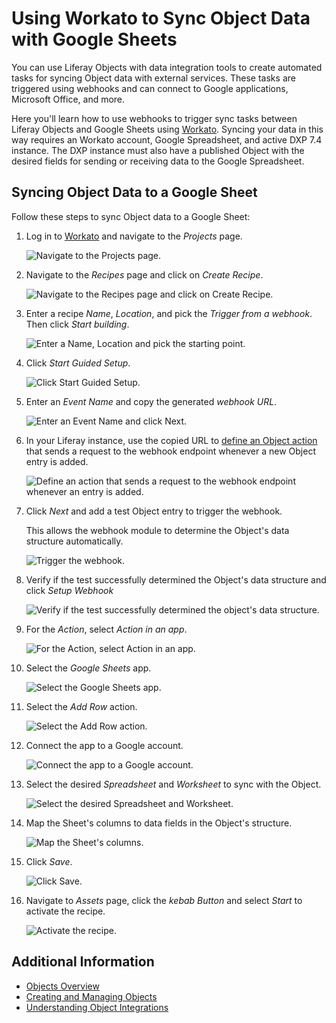 # Using Workato to Sync Object Data with Google Sheets

You can use Liferay Objects with data integration tools to create automated tasks for syncing Object data with external services. These tasks are triggered using webhooks and can connect to Google applications, Microsoft Office, and more.

Here you'll learn how to use webhooks to trigger sync tasks between Liferay Objects and Google Sheets using [Workato](https://www.workato.com/). Syncing your data in this way requires an Workato account, Google Spreadsheet, and active DXP 7.4 instance. The DXP instance must also have a published Object with the desired fields for sending or receiving data to the Google Spreadsheet.

## Syncing Object Data to a Google Sheet

Follow these steps to sync Object data to a Google Sheet:

1. Log in to [Workato](https://www.workato.com/) and navigate to the *Projects* page.

   ![Navigate to the Projects page.](./using-workato-to-sync-object-data-with-google-sheets/images/01.png)

1. Navigate to the *Recipes* page and click on *Create Recipe*.

   ![Navigate to the Recipes page and click on Create Recipe.](./using-workato-to-sync-object-data-with-google-sheets/images/02.png)

1. Enter a recipe *Name*, *Location*, and pick the *Trigger from a webhook*. Then click *Start building*.

   ![Enter a Name, Location and pick the starting point.](./using-workato-to-sync-object-data-with-google-sheets/images/03.png)

1. Click *Start Guided Setup*.
   <!--NOTE: Do users need to select the webhook trigger before clicking this? -->
   ![Click Start Guided Setup.](./using-workato-to-sync-object-data-with-google-sheets/images/04.png)

1. Enter an *Event Name* and copy the generated *webhook URL*.

   ![Enter an Event Name and click Next.](./using-workato-to-sync-object-data-with-google-sheets/images/05.png)

1. In your Liferay instance, use the copied URL to [define an Object action](../creating-and-managing-objects/defining-object-actions.md) that sends a request to the webhook endpoint whenever a new Object entry is added.

   ![Define an action that sends a request to the webhook endpoint whenever an entry is added.](./using-workato-to-sync-object-data-with-google-sheets/images/06.png)

1. Click *Next* and add a test Object entry to trigger the webhook.

   This allows the webhook module to determine the Object's data structure automatically.

   ![Trigger the webhook.](./using-workato-to-sync-object-data-with-google-sheets/images/07.png)

1. Verify if the test successfully determined the Object's data structure and click *Setup Webhook*

   ![Verify if the test successfully determined the object's data structure.](./using-workato-to-sync-object-data-with-google-sheets/images/08.png)

1. For the *Action*, select *Action in an app*.

   ![For the Action, select Action in an app.](./using-workato-to-sync-object-data-with-google-sheets/images/09.png)

1. Select the *Google Sheets* app.

   ![Select the Google Sheets app.](./using-workato-to-sync-object-data-with-google-sheets/images/10.png)

1. Select the *Add Row* action.

   ![Select the Add Row action.](./using-workato-to-sync-object-data-with-google-sheets/images/11.png)

1. Connect the app to a Google account.

   ![Connect the app to a Google account.](./using-workato-to-sync-object-data-with-google-sheets/images/12.png)

1. Select the desired *Spreadsheet* and *Worksheet* to sync with the Object.

   ![Select the desired Spreadsheet and Worksheet.](./using-workato-to-sync-object-data-with-google-sheets/images/13.png)

1. Map the Sheet's columns to data fields in the Object's structure.

   ![Map the Sheet's columns.](./using-workato-to-sync-object-data-with-google-sheets/images/14.png)

1. Click *Save*.

   ![Click Save.](./using-workato-to-sync-object-data-with-google-sheets/images/15.png)

1. Navigate to *Assets* page, click the *kebab Button* and select *Start* to activate the recipe.

   ![Activate the recipe.](./using-workato-to-sync-object-data-with-google-sheets/images/16.png)

## Additional Information

* [Objects Overview](../../objects.md)
* [Creating and Managing Objects](../creating-and-managing-objects.md)
* [Understanding Object Integrations](../understanding-object-integrations.md)